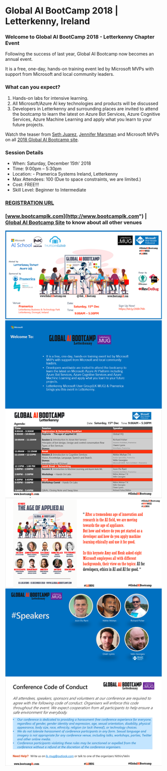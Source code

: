 # Global AI BootCamp 2018 | Letterkenny, Ireland  


### Welcome to Global AI BootCamp 2018 - Letterkenny Chapter Event

Following the success of last year, Global AI Bootcamp now becomes an annual event.

It is a free, one-day, hands-on training event led by Microsoft MVPs with support from Microsoft and local community leaders.

### What can you expect? ###
1. Hands-on labs for intensive learning.
2. All Microsoft/Azure AI key technologies and products will be discussed
3. Developers in Letterkenny and surrounding places are invited to attend the bootcamp to learn the latest on Azure Bot Services, Azure Cognitive Services, Azure Machine Learning and apply what you learn to your future projects.

Watch the teaser from [Seth Juarez](https://www.youtube.com/watch?v=GdhWVrSDXvk), [Jennifer Marsman](https://www.youtube.com/watch?v=_OoiLIbN20g) and Microsoft MVPs on all [2018 Global AI Bootcamp site](https://www.globalaibootcamp.com).

### Session Details ###
*  When: Saturday, December 15th' 2018
*  Time: 9:00pm – 5:30pm
* Location: - Pramerica Systems Ireland, Letterkenny
* Max Attendees: 100 (Due to space constraints, we are limited.)
* Cost: FREE!!!
* Skill Level: Beginner to Intermediate

### [REGISTRATION URL](https://www.meetup.com/lk-mug/events/255125829/)

### [www.bootcamplk.com](http://www.bootcamplk.com")    |   [Global AI Bootcamp Site](https://www.globalaibootcamp.com) to know about all other venues

![picture alt](https://raw.githubusercontent.com/LK-MUG/Global-AI-Bootcamp-2018/master/global-ai-bootcamp-flyer.PNG "Global")
![picture alt](https://raw.githubusercontent.com/LK-MUG/Global-AI-Bootcamp-2018/master/Images/global-ai-bootcamp-welcome.PNG "Welcome")
![picture alt](https://raw.githubusercontent.com/LK-MUG/Global-AI-Bootcamp-2018/master/global-ai-bootcamp-agenda.PNG "Agenda")
![picture alt](https://raw.githubusercontent.com/LK-MUG/Global-AI-Bootcamp-2018/master/Images/global-ai-bootcamp-keynote.PNG "Keynote")
![picture alt](https://raw.githubusercontent.com/LK-MUG/Global-AI-Bootcamp-2018/master/Images/global-ai-bootcamp-speakers.PNG "Speakers")
![picture alt](https://raw.githubusercontent.com/LK-MUG/Global-AI-Bootcamp-2018/master/Images/global-ai-bootcamp-coc.PNG "Code of Conduct")

